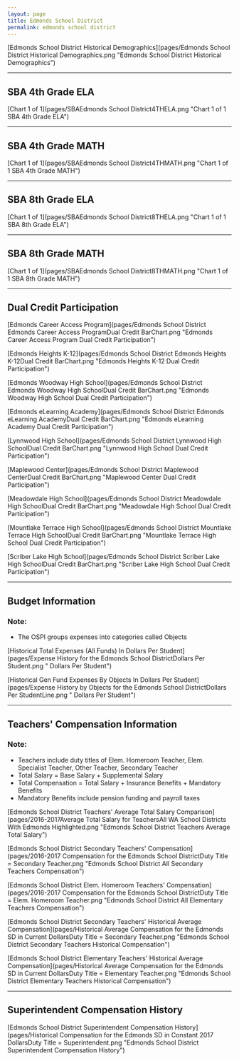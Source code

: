 ```yaml
---
layout: page
title: Edmonds School District
permalink: edmonds school district
---
```



[Edmonds School District Historical Demographics](pages/Edmonds School District Historical Demographics.png "Edmonds School District Historical Demographics")

___

## SBA 4th Grade ELA

[Chart 1 of 1](pages/SBAEdmonds School District4THELA.png "Chart 1 of 1 SBA 4th Grade ELA")


___

## SBA 4th Grade MATH

[Chart 1 of 1](pages/SBAEdmonds School District4THMATH.png "Chart 1 of 1 SBA 4th Grade MATH")


___

## SBA 8th Grade ELA

[Chart 1 of 1](pages/SBAEdmonds School District8THELA.png "Chart 1 of 1 SBA 8th Grade ELA")


___

## SBA 8th Grade MATH

[Chart 1 of 1](pages/SBAEdmonds School District8THMATH.png "Chart 1 of 1 SBA 8th Grade MATH")


___

## Dual Credit Participation

[Edmonds Career Access Program](pages/Edmonds School District Edmonds Career Access ProgramDual Credit BarChart.png "Edmonds Career Access Program Dual Credit Participation")

[Edmonds Heights K-12](pages/Edmonds School District Edmonds Heights K-12Dual Credit BarChart.png "Edmonds Heights K-12 Dual Credit Participation")

[Edmonds Woodway High School](pages/Edmonds School District Edmonds Woodway High SchoolDual Credit BarChart.png "Edmonds Woodway High School Dual Credit Participation")

[Edmonds eLearning Academy](pages/Edmonds School District Edmonds eLearning AcademyDual Credit BarChart.png "Edmonds eLearning Academy Dual Credit Participation")

[Lynnwood High School](pages/Edmonds School District Lynnwood High SchoolDual Credit BarChart.png "Lynnwood High School Dual Credit Participation")

[Maplewood Center](pages/Edmonds School District Maplewood CenterDual Credit BarChart.png "Maplewood Center Dual Credit Participation")

[Meadowdale High School](pages/Edmonds School District Meadowdale High SchoolDual Credit BarChart.png "Meadowdale High School Dual Credit Participation")

[Mountlake Terrace High School](pages/Edmonds School District Mountlake Terrace High SchoolDual Credit BarChart.png "Mountlake Terrace High School Dual Credit Participation")

[Scriber Lake High School](pages/Edmonds School District Scriber Lake High SchoolDual Credit BarChart.png "Scriber Lake High School Dual Credit Participation")


___

## Budget Information
### Note:
- The OSPI groups expenses into categories called Objects

[Historical Total Expenses (All Funds) In Dollars Per Student](pages/Expense History for the Edmonds School DistrictDollars Per Student.png " Dollars Per Student")

[Historical Gen Fund Expenses By Objects In Dollars Per Student](pages/Expense History by Objects for the Edmonds School DistrictDollars Per StudentLine.png " Dollars Per Student")


___

## Teachers' Compensation Information
### Note:
- Teachers include duty titles of Elem. Homeroom Teacher, Elem. Specialist Teacher, Other Teacher, Secondary Teacher
- Total Salary = Base Salary + Supplemental Salary
- Total Compensation = Total Salary + Insurance Benefits + Mandatory Benefits
- Mandatory Benefits include pension funding and payroll taxes

[Edmonds School District Teachers' Average Total Salary Comparison](pages/2016-2017Average Total Salary for TeachersAll WA School Districts With Edmonds Highlighted.png "Edmonds School District Teachers Average Total Salary")

[Edmonds School District Secondary Teachers' Compensation](pages/2016-2017 Compensation for the Edmonds School DistrictDuty Title = Secondary Teacher.png "Edmonds School District All Secondary Teachers Compensation")

[Edmonds School District Elem. Homeroom Teachers' Compensation](pages/2016-2017 Compensation for the Edmonds School DistrictDuty Title = Elem. Homeroom Teacher.png "Edmonds School District All Elementary Teachers Compensation")

[Edmonds School District Secondary Teachers' Historical Average Compensation](pages/Historical Average Compensation for the Edmonds SD in Current DollarsDuty Title = Secondary Teacher.png "Edmonds School District Secondary Teachers Historical Compensation")

[Edmonds School District Elementary Teachers' Historical Average Compensation](pages/Historical Average Compensation for the Edmonds SD in Current DollarsDuty Title = Elementary Teacher.png "Edmonds School District Elementary Teachers Historical Compensation")


___

## Superintendent Compensation History

[Edmonds School District Superintendent Compensation History](pages/Historical Compensation for the Edmonds SD in Constant 2017 DollarsDuty Title = Superintendent.png "Edmonds School District Superintendent Compensation History")

